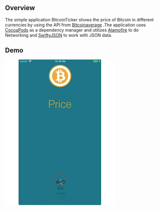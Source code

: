 ## Overview

The simple application BitcoinTicker shows the price of Bitcoin in different currencies by using the API from [Bitcoinaverage](https://bitcoinaverage.com/)  .The application uses [CocoaPods](https://cocoapods.org/) as a dependency manager and utilizes [Alamofire](https://github.com/Alamofire/Alamofire) to do Networking and [SwiftyJSON](https://github.com/SwiftyJSON/SwiftyJSON) to work with JSON data.

## Demo

![BitcoinTicker](../Images/BitcoinTicker.gif)

